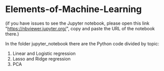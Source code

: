 # Elements-of-Machine-Learning
(if you have issues to see the Jupyter notebook, please open this link "https://nbviewer.jupyter.org/", copy and paste the URL of the notebook there.)

In the folder jupyter_notebook there are the Python code divided by topic:

1. Linear and Logistic regression
2. Lasso and Ridge regression
3. PCA
